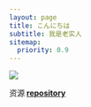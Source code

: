 ```yaml
---
layout: page
title: こんにちは
subtitle: 我是老实人
sitemap:
  priority: 0.9
---
```


<img src="{{ '/assets/img/timg.jpg' | prepend: site.baseurl }}" id="about-img">

<div id="describe-text">
	<p>资源<strong> <a href="https://github.com/knhash/Pudhina"> repository</a> </strong></p>
</div>